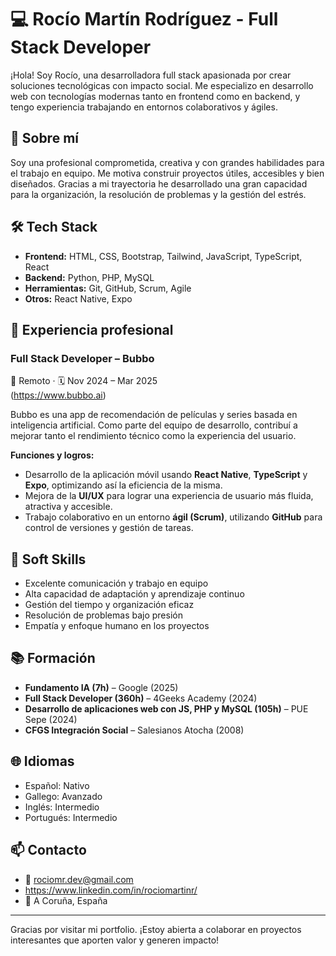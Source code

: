 # 💻 Rocío Martín Rodríguez - Full Stack Developer

¡Hola! Soy Rocío, una desarrolladora full stack apasionada por crear soluciones tecnológicas con impacto social. Me especializo en desarrollo web con tecnologías modernas tanto en frontend como en backend, y tengo experiencia trabajando en entornos colaborativos y ágiles.

## 🚀 Sobre mí

Soy una profesional comprometida, creativa y con grandes habilidades para el trabajo en equipo. Me motiva construir proyectos útiles, accesibles y bien diseñados. Gracias a mi trayectoria he desarrollado una gran capacidad para la organización, la resolución de problemas y la gestión del estrés.

## 🛠️ Tech Stack

- **Frontend:** HTML, CSS, Bootstrap, Tailwind, JavaScript, TypeScript, React
- **Backend:** Python, PHP, MySQL
- **Herramientas:** Git, GitHub, Scrum, Agile
- **Otros:** React Native, Expo

## 💼 Experiencia profesional

### **Full Stack Developer – Bubbo**  
📍 Remoto · 🗓️ Nov 2024 – Mar 2025  
(https://www.bubbo.ai)

Bubbo es una app de recomendación de películas y series basada en inteligencia artificial. Como parte del equipo de desarrollo, contribuí a mejorar tanto el rendimiento técnico como la experiencia del usuario.

**Funciones y logros:**
- Desarrollo de la aplicación móvil usando **React Native**, **TypeScript** y **Expo**, optimizando así la eficiencia de la misma.
- Mejora de la **UI/UX** para lograr una experiencia de usuario más fluida, atractiva y accesible.  
- Trabajo colaborativo en un entorno **ágil (Scrum)**, utilizando **GitHub** para control de versiones y gestión de tareas.  

## 🧠 Soft Skills

- Excelente comunicación y trabajo en equipo
- Alta capacidad de adaptación y aprendizaje continuo
- Gestión del tiempo y organización eficaz
- Resolución de problemas bajo presión
- Empatía y enfoque humano en los proyectos

## 📚 Formación

- **Fundamento IA (7h)** – Google (2025)
-  **Full Stack Developer (360h)** – 4Geeks Academy (2024)
- **Desarrollo de aplicaciones web con JS, PHP y MySQL (105h)** – PUE Sepe (2024)
- **CFGS Integración Social** – Salesianos Atocha (2008)

## 🌐 Idiomas

- Español: Nativo
- Gallego: Avanzado
- Inglés: Intermedio
- Portugués: Intermedio

## 📫 Contacto

- 📧 rociomr.dev@gmail.com
- https://www.linkedin.com/in/rociomartinr/
- 📍 A Coruña, España

---

Gracias por visitar mi portfolio. ¡Estoy abierta a colaborar en proyectos interesantes que aporten valor y generen impacto!
